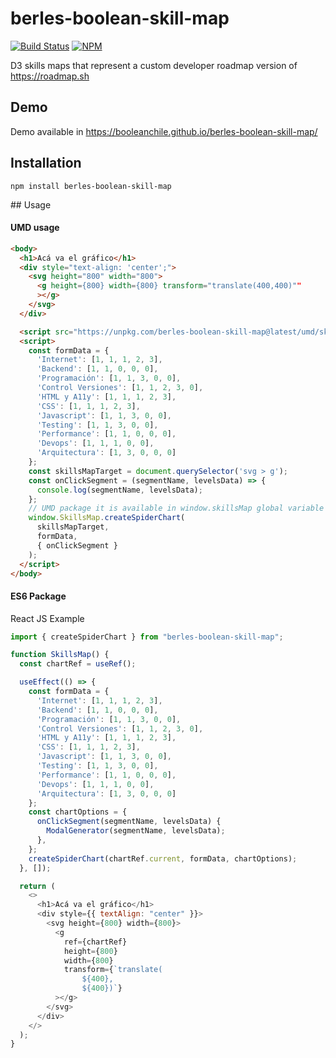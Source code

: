 # berles-boolean-skill-map
[circle-ci-image]: https://circleci.com/gh/booleanchile/berles-boolean-skill-map.svg?style=svg

[circle-ci-url]: https://circleci.com/gh/booleanchile/berles-boolean-skill-map

[npm-nodeico-image]: https://nodei.co/npm/berles-boolean-skill-map.png?downloads=true&downloadRank=true&stars=true
[npm-nodeico-url]: https://nodei.co/npm/berles-boolean-skill-map/


[![Build Status][circle-ci-image]][circle-ci-url] 
[![NPM][npm-nodeico-image]][npm-nodeico-url] 

D3 skills maps that represent a custom developer roadmap version of https://roadmap.sh

## Demo
Demo available in https://booleanchile.github.io/berles-boolean-skill-map/

## Installation

```
npm install berles-boolean-skill-map
```

## Usage

#### UMD usage

```html
<body>
  <h1>Acá va el gráfico</h1>
  <div style="text-align: 'center';">
    <svg height="800" width="800">
      <g height={800} width={800} transform="translate(400,400)""
      ></g>
    </svg>
  </div>

  <script src="https://unpkg.com/berles-boolean-skill-map@latest/umd/skillsMap.js"></script>
  <script>
    const formData = {
      'Internet': [1, 1, 1, 2, 3],
      'Backend': [1, 1, 0, 0, 0],
      'Programación': [1, 1, 3, 0, 0],
      'Control Versiones': [1, 1, 2, 3, 0],
      'HTML y A11y': [1, 1, 1, 2, 3],
      'CSS': [1, 1, 1, 2, 3],
      'Javascript': [1, 1, 3, 0, 0],
      'Testing': [1, 1, 3, 0, 0],
      'Performance': [1, 1, 0, 0, 0],
      'Devops': [1, 1, 1, 0, 0],
      'Arquitectura': [1, 3, 0, 0, 0]
    };
    const skillsMapTarget = document.querySelector('svg > g');
    const onClickSegment = (segmentName, levelsData) => {
      console.log(segmentName, levelsData);
    };
    // UMD package it is available in window.skillsMap global variable
    window.SkillsMap.createSpiderChart(
      skillsMapTarget,
      formData,
      { onClickSegment }
    );
  </script>
</body>
```

#### ES6 Package

React JS Example
```javascript
import { createSpiderChart } from "berles-boolean-skill-map";

function SkillsMap() {
  const chartRef = useRef();

  useEffect(() => {
    const formData = {
      'Internet': [1, 1, 1, 2, 3],
      'Backend': [1, 1, 0, 0, 0],
      'Programación': [1, 1, 3, 0, 0],
      'Control Versiones': [1, 1, 2, 3, 0],
      'HTML y A11y': [1, 1, 1, 2, 3],
      'CSS': [1, 1, 1, 2, 3],
      'Javascript': [1, 1, 3, 0, 0],
      'Testing': [1, 1, 3, 0, 0],
      'Performance': [1, 1, 0, 0, 0],
      'Devops': [1, 1, 1, 0, 0],
      'Arquitectura': [1, 3, 0, 0, 0]
    };
    const chartOptions = {
      onClickSegment(segmentName, levelsData) {
        ModalGenerator(segmentName, levelsData);
      },
    };
    createSpiderChart(chartRef.current, formData, chartOptions);
  }, []);

  return (
    <>
      <h1>Acá va el gráfico</h1>
      <div style={{ textAlign: "center" }}>
        <svg height={800} width={800}>
          <g
            ref={chartRef}
            height={800}
            width={800}
            transform={`translate(
                ${400},
                ${400})`}
          ></g>
        </svg>
      </div>
    </>
  );
}

```
